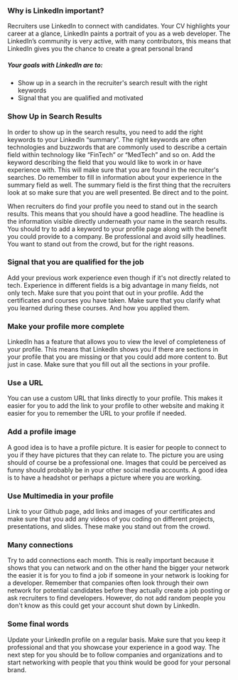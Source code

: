 ### Why is LinkedIn important?

Recruiters use LinkedIn to connect with candidates. Your CV highlights your career at a glance, LinkedIn paints a portrait of you as a web developer. The LinkedIn’s community is very active, with many contributors, this means that LinkedIn gives you the chance to create a great personal brand


##### Your goals with LinkedIn are to:

- Show up in a search in the recruiter's search result with the right keywords
- Signal that you are qualified and motivated

### Show Up in Search Results

In order to show up in the search results, you need to add the right keywords to your LinkedIn “summary”. The right keywords are often technologies and buzzwords that are commonly used to describe a certain field within technology like “FinTech” or “MedTech” and so on. Add the keyword describing the field that you would like to work in or have experience with. This will make sure that you are found in the recruiter's searches. Do remember to fill in information about your experience in the summary field as well. The summary field is the first thing that the recruiters look at so make sure that you are well presented. Be direct and to the point.

When recruiters do find your profile you need to stand out in the search results. This means that you should have a good headline. The headline is the information visible directly underneath your name in the search results. You should try to add a keyword to your profile page along with the benefit you could provide to a company. Be professional and avoid silly headlines. You want to stand out from the crowd, but for the right reasons.

### Signal that you are qualified for the job

Add your previous work experience even though if it's not directly related to tech. Experience in different fields is a big advantage in many fields, not only tech. Make sure that you point that out in your profile.
Add the certificates and courses you have taken. Make sure that you clarify what you learned during these courses. And how you applied them.

### Make your profile more complete

LinkedIn has a feature that allows you to view the level of completeness of your profile. This means that LinkedIn shows you if there are sections in your profile that you are missing or that you could add more content to. But just in case. Make sure that you fill out all the sections in your profile.

### Use a URL

You can use a custom URL that links directly to your profile. This makes it easier for you to add the link to your profile to other website and making it easier for you to remember the URL to your profile if needed.

### Add a profile image

A good idea is to have a profile picture. It is easier for people to connect to you if they have pictures that they can relate to. The picture you are using should of course be a professional one. Images that could be perceived as funny should probably be in your other social media accounts. A good idea is to have a headshot or perhaps a picture where you are working.

### Use Multimedia in your profile

Link to your Github page, add links and images of your certificates and make sure that you add any videos of you coding on different projects, presentations, and slides. These make you stand out from the crowd.

### Many connections

Try to add connections each month. This is really important because it shows that you can network and on the other hand the bigger your network the easier it is for you to find a job if someone in your network is looking for a developer. Remember that companies often look through their own network for potential candidates before they actually create a job posting or ask recruiters to find developers. However, do not add random people you don't know as this could get your account shut down by LinkedIn.

### Some final words

Update your LinkedIn profile on a regular basis. Make sure that you keep it professional and that you showcase your experience in a good way. The next step for you should be to follow companies and organizations and to start networking with people that you think would be good for your personal brand.
